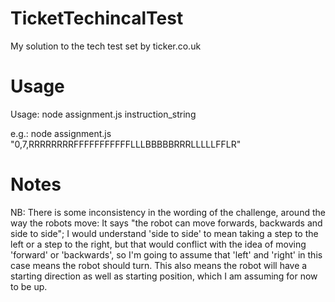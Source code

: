 # TicketTechincalTest
My solution to the tech test set by ticker.co.uk

# Usage

Usage: node assignment.js instruction_string

e.g.: node assignment.js "0,7,RRRRRRRRFFFFFFFFFFFLLLBBBBBRRRLLLLLFFLR"

# Notes

NB: There is some inconsistency in the wording of the challenge, around the way the robots move:
    It says "the robot can move forwards, backwards and side to side"; I would understand 'side to side' to mean
    taking a step to the left or a step to the right, but that would conflict with the idea of moving 'forward' or
    'backwards', so I'm going to assume that 'left' and 'right' in this case means the robot should turn.
    This also means the robot will have a starting direction as well as starting position, which I am assuming
    for now to be up.


